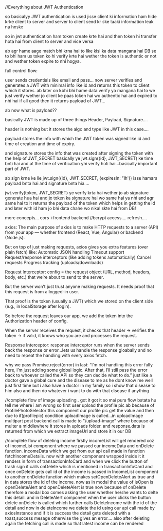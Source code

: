 //Everything about JWT Authentication

so basicalyy JWT authentication is used jisse client ki information ham hide krke client to server and server to client send kr ske taaki information leak na hoske

so in jwt authentication ham token create krte hai and then token hi transfer hota hai from client to server and vice versa

ab agr hame aage match bhi krna hai to like kisi ka data mangana hai DB se to bhi ham us token ko hi verify krte hai wether the token is authentic or not and wether token expire to nhi hogya.

full control flow:

user sends credentials like email and pass... now server verifies and generates a JWT with minimal info like id and returns this token to client which it stores.
ab later on kbhi bhi hame data verify ya mangana hai to we just verify wether jo client ke paas token hai wo authentic hai and expired to nhi hai if all good then it returns payload of JWT...

ab now what is payload??

basically JWT is made up of three things Header, Payload, Signature....

header is nothing but it stores the algo and type like JWT in this case....

payload stores the info with which the JWT token was signed like id and time of creation and time of expiry.

and signature stores the info that was created after signing the token with the help of JWT_SECRET basically ye jwt.sign({id}, JWT_SECRET) ke time bnti hai and at the time of verification yhi verify hoti hai...basically important part of JWT. 


ab sign krne ke lie jwt.sign({id}, JWT_SECRET, {expiresIn: '1h'}) isse hamara payload bnta hai and signature bnta hia....

jwt.verify(token, JWT_SECRET) ye verify krta hai wether jo ab signature generate hua hai and jo token ka signature hai wo same hai ya nhi and agr same hai to it returns the payload of the token which helps in getting the id and later with id ham jo bhi data chahe wo nikal skte hai from DB!

more concepts... cors->frontend backend //bcrypt 
access.... refresh....


axios:
The main purpose of axios is to make HTTP requests to a server (API) from your app — whether frontend (React, Vue, Angular) or backend (Node.js).

But on top of just making requests, axios gives you extra features (over plain fetch) like:
Automatic JSON handling
Timeout support
Request/response interceptors (like adding tokens automatically)
Cancel requests
Progress tracking (uploads/downloads)


Request Interceptor:
config = the request object (URL, method, headers, body, etc.) that we’re about to send to the server.

But the server won’t just trust anyone making requests. It needs proof that this request is from a logged-in user.

That proof is the token (usually a JWT) which we stored on the client side (e.g., in localStorage after login).

So before the request leaves our app, we add the token into the Authorization header of config.

When the server receives the request, it checks that header → verifies the token → if valid, it knows who you are and processes the request.


Response Interceptor:
response interceptor runs when the server sends back the response or error...lets us handle the response gloabally and no need to repeat the handling with every axios fetch.

why we pass Promise.reject(error) in last:
“I’m not handling this error fully here, I’m just adding some global logic. After that, I’ll still pass the error back to whoever called the API so they can decide what to do.”
just like a doctor gave a global cure and the disease to me as he dont know me well just first time but i also have a doctor in my family so i show that disease to him also and then do whatever i want to do with that disease if anything

//complete flow of image uploading..
got it got it so mai pura flow batata hu tell me where i am wrong so first user upload the profile pic ab because of ProfilePhotoSelector this component our profile pic get the value and then due to if(profilepic) condition uploadImage is called...in uploadImage multipart post backend call is made to "/upload-image" where because of multer a middlewhere it stores in uploads folder. and response.data is returned from which we extract imageUrl and store it in our DB    



//complete flow of deleting income
firstly incomeList will get rendered coz of incomeList component where we passed our incomeData and onDelete function. incomeData which we get from our api call made in function fetchIncomeDetails. now with another component wrapped inside it it renders in form of transactionInfoCard and when we click the button of trash sign it calls onDelete which is mentioned in transactionInfoCard and once onDelete gets call id of the income is passed in IncomeList component to another onDelete function which makes setOpenDeleteAlert as true and in data stores the id of the income. now as in modal the value of isOpen is openDeleteAlert and openDeleteAlert is true now because of onDelete therefore a modal box comes asking the user whether he/she wants to delte this detail. and in DeleteAlert component when the user clicks the button delete onDelete is called which further calls DeleteIncome with the id of the detail and now in deleteIncome we delete the id using our api call made by axiosInstance and if it is success the detail gets deleted with a toast,success mesage otherwise the gives an error.... also after deleting again the fetching call is made so that latest income can be rendered